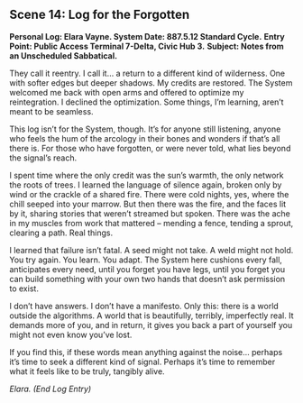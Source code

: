 ## Scene 14: Log for the Forgotten

**Personal Log: Elara Vayne. System Date: 887.5.12 Standard Cycle.**
**Entry Point: Public Access Terminal 7-Delta, Civic Hub 3.**
**Subject: Notes from an Unscheduled Sabbatical.**

They call it reentry. I call it… a return to a different kind of wilderness. One with softer edges but deeper shadows. My credits are restored. The System welcomed me back with open arms and offered to optimize my reintegration. I declined the optimization. Some things, I’m learning, aren’t meant to be seamless.

This log isn’t for the System, though. It’s for anyone still listening, anyone who feels the hum of the arcology in their bones and wonders if that’s all there is. For those who have forgotten, or were never told, what lies beyond the signal’s reach.

I spent time where the only credit was the sun’s warmth, the only network the roots of trees. I learned the language of silence again, broken only by wind or the crackle of a shared fire. There were cold nights, yes, where the chill seeped into your marrow. But then there was the fire, and the faces lit by it, sharing stories that weren’t streamed but spoken. There was the ache in my muscles from work that mattered – mending a fence, tending a sprout, clearing a path. Real things.

I learned that failure isn’t fatal. A seed might not take. A weld might not hold. You try again. You learn. You adapt. The System here cushions every fall, anticipates every need, until you forget you have legs, until you forget you can build something with your own two hands that doesn’t ask permission to exist.

I don’t have answers. I don’t have a manifesto. Only this: there is a world outside the algorithms. A world that is beautifully, terribly, imperfectly real. It demands more of you, and in return, it gives you back a part of yourself you might not even know you’ve lost.

If you find this, if these words mean anything against the noise… perhaps it’s time to seek a different kind of signal. Perhaps it’s time to remember what it feels like to be truly, tangibly alive.

*Elara.*
*(End Log Entry)*
